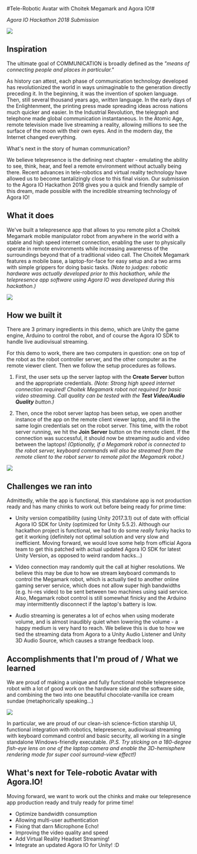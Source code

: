#Tele-Robotic Avatar with Choitek Megamark and Agora IO!#

*Agora IO Hackathon 2018 Submission*

![](Cameras.jpg)

## Inspiration
The ultimate goal of COMMUNICATION is broadly defined as the *"means of connecting people and places in particular."*

As history can attest, each phase of communication technology developed has revolutionized the world in ways unimaginable to the generation directly preceding it. In the beginning, it was the invention of spoken language. Then, still several thousand years ago, *written* language. In the early days of the Enlightenment, the printing press made spreading ideas across nations much quicker and easier. In the Industrial Revolution, the telegraph and telephone made global communication instantaneous. In the Atomic Age, remote television made live streaming a reality, allowing millions to see the surface of the moon with their own eyes. And in the modern day, the Internet changed everything.

What's next in the story of human communication?

We believe telepresence is the defining next chapter - emulating the ability to see, think, hear, and feel a remote environment without actually being there. Recent advances in tele-robotics and virtual reality technology have allowed us to become tantalizingly close to this final vision. Our submission to the Agora IO Hackathon 2018 gives you a quick and friendly sample of this dream, made possible with the incredible streaming technology of Agora IO!

## What it does
We've built a telepresence app that allows to you remote pilot a Choitek Megamark mobile manipulator robot from anywhere in the world with a stable and high speed internet connection, enabling the user to physically operate in remote environments while increasing awareness of the surroundings beyond that of a traditional video call. The Choitek Megamark features a mobile base, a laptop-for-face for easy setup and a two arms with simple grippers for doing basic tasks. *(Note to judges: robotic hardware was actually developed prior to this hackathon, while the telepresence app software using Agora IO was developed during this hackathon.)*

![](RobotView.gif)

## How we built it

There are 3 primary ingredients in this demo, which are Unity the game engine, Arduino to control the robot, and of course the Agora IO SDK to handle live audiovisual streaming.

For this demo to work, there are two computers in question: one on top of the robot as the robot controller server, and the other computer as the remote viewer client. Then we follow the setup procedures as follows.

1. First, the user sets up the server laptop with the **Create Server** button and the appropriate credentials. *(Note: Strong high speed internet connection required! Choitek Megamark robot not required for basic video streaming. Call quality can be tested with the **Test Video/Audio Quality** button.)*

2. Then, once the robot server laptop has been setup, we open another instance of the app on the remote client viewer laptop, and fill in the same login credentials set on the robot server. This time, with the robot server running, we hit the **Join Server** button on the remote client. If the connection was successful, it should now be streaming audio and video between the laptops! *(Optionally, if a Megamark robot is connected to the robot server, keyboard commands will also be streamed from the remote client to the robot server to remote pilot the Megamark robot.)*

![](MegamarkTeleoperator.jpg)

## Challenges we ran into
Admittedly, while the app is functional, this standalone app is not production ready and has many chinks to work out before being ready for prime time:

- Unity version compatibility (using Unity 2017.3.1) out of date with official Agora IO SDK for Unity (optimized for Unity 5.5.2).
Although our hackathon project is functional, we had to do some *really* funky hacks to get it working (definitely not optimal solution and very slow and inefficient. Moving forward, we would love some help from official Agora team to get this patched with actual updated Agora IO SDK for latest Unity Version, as opposed to weird random hacks...)

- Video connection may randomly quit the call at higher resolutions. We believe this may be due to how we stream keyboard commands to control the Megamark robot, which is actually tied to another online gaming server service, which does not allow super high bandwidths (e.g. hi-res video) to be sent between two machines using said service. Also, Megamark robot control is still somewhat finicky and the Arduino may intermittently disconnect if the laptop's battery is low.

- Audio streaming is generates a lot of echos when using moderate volume, and is almost inaudibly quiet when lowering the volume - a happy medium is very hard to reach. We believe this is due to how we tied the streaming data from Agora to a Unity Audio Listener and Unity 3D Audio Source, which causes a strange feedback loop.

## Accomplishments that I'm proud of / What we learned 

We are proud of making a unique and fully functional mobile telepresence robot with a lot of good work on the hardware side *and* the software side, and combining the two into one beautiful chocolate-vanilla ice cream sundae (metaphorically speaking...)

![](ScifiHUD.gif)

In particular, we are proud of our clean-ish science-fiction starship UI, functional integration with robotics, telepresence, audiovisual streaming with keyboard command control and basic security, all working in a single standalone Windows-friendly executable. *(P.S. Try sticking on a 180-degree fish-eye lens on one of the laptop camera and enable the 3D-hemisphere rendering mode for super cool surround-view effect!)*

## What's next for Tele-robotic Avatar with Agora.IO!

Moving forward, we want to work out the chinks and make our telepresence app production ready and truly ready for prime time! 
- Optimize bandwidth consumption
- Allowing multi-user authentication
- Fixing that darn Microphone Echo!
- Improving the video quality and speed
- Add Virtual Reality Headset Streaming!
- Integrate an updated Agora IO for Unity! :D

